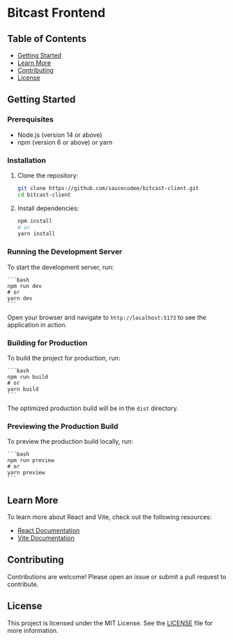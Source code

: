 # Bitcast Frontend



## Table of Contents

- [Getting Started](#getting-started)
- [Learn More](#learn-more)
- [Contributing](#contributing)
- [License](#license)


## Getting Started

### Prerequisites

- Node.js (version 14 or above)
- npm (version 6 or above) or yarn

### Installation

1. Clone the repository:

    ```bash
    git clone https://github.com/saucecodee/bitcast-client.git
    cd bitcast-client
    ```

2. Install dependencies:

    ```bash
    npm install
    # or
    yarn install
    ```

### Running the Development Server

To start the development server, run:

    ```bash
    npm run dev
    # or
    yarn dev
    ```

Open your browser and navigate to `http://localhost:5173` to see the application in action.

### Building for Production

To build the project for production, run:

    ```bash
    npm run build
    # or
    yarn build
    ```

The optimized production build will be in the `dist` directory.

### Previewing the Production Build

To preview the production build locally, run:

    ```bash
    npm run preview
    # or
    yarn preview
    ```

## Learn More

To learn more about React and Vite, check out the following resources:

- [React Documentation](https://reactjs.org/docs/getting-started.html)
- [Vite Documentation](https://vitejs.dev/guide/)

## Contributing

Contributions are welcome! Please open an issue or submit a pull request to contribute.

## License

This project is licensed under the MIT License. See the [LICENSE](LICENSE) file for more information.

